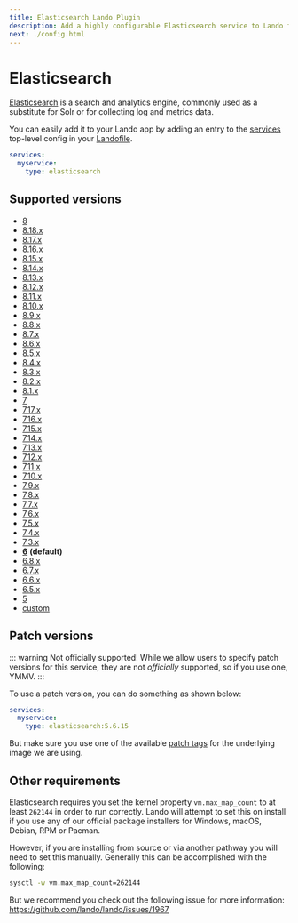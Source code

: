 ```yaml
---
title: Elasticsearch Lando Plugin
description: Add a highly configurable Elasticsearch service to Lando for local development with all the power of Docker and Docker Compose.
next: ./config.html
---
```


# Elasticsearch

[Elasticsearch](https://www.elastic.co/elasticsearch/) is a search and analytics engine, commonly used as a substitute for Solr or for collecting log and metrics data.

You can easily add it to your Lando app by adding an entry to the [services](https://docs.lando.dev/core/v3/services/lando.html) top-level config in your [Landofile](https://docs.lando.dev/core/v3).

```yaml
services:
  myservice:
    type: elasticsearch
```

## Supported versions

*   [8](https://hub.docker.com/r/bitnamilegacy/elasticsearch/tags?name=8.)
*   [8.18.x](https://hub.docker.com/r/bitnamilegacy/elasticsearch/tags?name=8.18.)
*   [8.17.x](https://hub.docker.com/r/bitnamilegacy/elasticsearch/tags?name=8.17.)
*   [8.16.x](https://hub.docker.com/r/bitnamilegacy/elasticsearch/tags?name=8.16.)
*   [8.15.x](https://hub.docker.com/r/bitnamilegacy/elasticsearch/tags?name=8.15.)
*   [8.14.x](https://hub.docker.com/r/bitnamilegacy/elasticsearch/tags?name=8.14.)
*   [8.13.x](https://hub.docker.com/r/bitnamilegacy/elasticsearch/tags?name=8.13.)
*   [8.12.x](https://hub.docker.com/r/bitnamilegacy/elasticsearch/tags?name=8.12.)
*   [8.11.x](https://hub.docker.com/r/bitnamilegacy/elasticsearch/tags?name=8.11.)
*   [8.10.x](https://hub.docker.com/r/bitnamilegacy/elasticsearch/tags?name=8.10.)
*   [8.9.x](https://hub.docker.com/r/bitnamilegacy/elasticsearch/tags?name=8.9.)
*   [8.8.x](https://hub.docker.com/r/bitnamilegacy/elasticsearch/tags?name=8.8.)
*   [8.7.x](https://hub.docker.com/r/bitnamilegacy/elasticsearch/tags?name=8.7.)
*   [8.6.x](https://hub.docker.com/r/bitnamilegacy/elasticsearch/tags?name=8.6.)
*   [8.5.x](https://hub.docker.com/r/bitnamilegacy/elasticsearch/tags?name=8.5.)
*   [8.4.x](https://hub.docker.com/r/bitnamilegacy/elasticsearch/tags?name=8.4.)
*   [8.3.x](https://hub.docker.com/r/bitnamilegacy/elasticsearch/tags?name=8.3.)
*   [8.2.x](https://hub.docker.com/r/bitnamilegacy/elasticsearch/tags?name=8.2.)
*   [8.1.x](https://hub.docker.com/r/bitnamilegacy/elasticsearch/tags?name=8.1.)
*   [7](https://hub.docker.com/r/bitnamilegacy/elasticsearch/tags?name=7.)
*   [7.17.x](https://hub.docker.com/r/bitnamilegacy/elasticsearch/tags?name=7.17.)
*   [7.16.x](https://hub.docker.com/r/bitnamilegacy/elasticsearch/tags?name=7.16.)
*   [7.15.x](https://hub.docker.com/r/bitnamilegacy/elasticsearch/tags?name=7.15.)
*   [7.14.x](https://hub.docker.com/r/bitnamilegacy/elasticsearch/tags?name=7.14.)
*   [7.13.x](https://hub.docker.com/r/bitnamilegacy/elasticsearch/tags?name=7.13.)
*   [7.12.x](https://hub.docker.com/r/bitnamilegacy/elasticsearch/tags?name=7.12.)
*   [7.11.x](https://hub.docker.com/r/bitnamilegacy/elasticsearch/tags?name=7.11.)
*   [7.10.x](https://hub.docker.com/r/bitnamilegacy/elasticsearch/tags?name=7.10.)
*   [7.9.x](https://hub.docker.com/r/bitnamilegacy/elasticsearch/tags?name=7.9.)
*   [7.8.x](https://hub.docker.com/r/bitnamilegacy/elasticsearch/tags?name=7.8.)
*   [7.7.x](https://hub.docker.com/r/bitnamilegacy/elasticsearch/tags?name=7.7.)
*   [7.6.x](https://hub.docker.com/r/bitnamilegacy/elasticsearch/tags?name=7.6.)
*   [7.5.x](https://hub.docker.com/r/bitnamilegacy/elasticsearch/tags?name=7.5.)
*   [7.4.x](https://hub.docker.com/r/bitnamilegacy/elasticsearch/tags?name=7.4.)
*   [7.3.x](https://hub.docker.com/r/bitnamilegacy/elasticsearch/tags?name=7.3.)
*   **[6](https://hub.docker.com/r/bitnamilegacy/elasticsearch/tags?name=6.)** **(default)**
*   [6.8.x](https://hub.docker.com/r/bitnamilegacy/elasticsearch/tags?name=6.8.)
*   [6.7.x](https://hub.docker.com/r/bitnamilegacy/elasticsearch/tags?name=6.7.)
*   [6.6.x](https://hub.docker.com/r/bitnamilegacy/elasticsearch/tags?name=6.6.)
*   [6.5.x](https://hub.docker.com/r/bitnamilegacy/elasticsearch/tags?name=6.5.)
*   [5](https://hub.docker.com/r/bitnamilegacy/elasticsearch/tags?name=5.)
*   [custom](https://docs.lando.dev/core/v3/services/lando.html#overrides)

## Patch versions

::: warning Not officially supported!
While we allow users to specify patch versions for this service, they are not *officially* supported, so if you use one, YMMV.
:::

To use a patch version, you can do something as shown below:

```yaml
services:
  myservice:
    type: elasticsearch:5.6.15
```

But make sure you use one of the available [patch tags](https://hub.docker.com/r/bitnamilegacy/elasticsearch/tags) for the underlying image we are using.

## Other requirements

Elasticsearch requires you set the kernel property `vm.max_map_count` to at least `262144` in order to run correctly. Lando will attempt to set this on install if you use any of our official package installers for Windows, macOS, Debian, RPM or Pacman.

However, if you are installing from source or via another pathway you will need to set this manually. Generally this can be accomplished with the following:

```bash
sysctl -w vm.max_map_count=262144
```

But we recommend you check out the following issue for more information:
<https://github.com/lando/lando/issues/1967>

